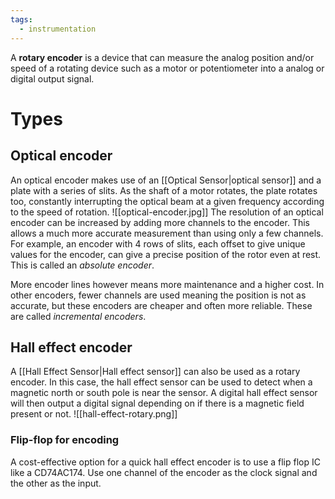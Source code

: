 ```yaml
---
tags:
  - instrumentation
---
```

A **rotary encoder** is a device that can measure the analog position and/or speed of a rotating device such as a motor or potentiometer into a analog or digital output signal.
# Types
## Optical encoder
An optical encoder makes use of an [[Optical Sensor|optical sensor]] and a plate with a series of slits. As the shaft of a motor rotates, the plate rotates too, constantly interrupting the optical beam at a given frequency according to the speed of rotation.
![[optical-encoder.jpg]]
The resolution of an optical encoder can be increased by adding more channels to the encoder. This allows a much more accurate measurement than using only a few channels. For example, an encoder with 4 rows of slits, each offset to give unique values for the encoder, can give a precise position of the rotor even at rest. This is called an *absolute encoder*.

More encoder lines however means more maintenance and a higher cost. In other encoders, fewer channels are used meaning the position is not as accurate, but these encoders are cheaper and often more reliable. These are called *incremental encoders*. 
## Hall effect encoder
A [[Hall Effect Sensor|Hall effect sensor]] can also be used as a rotary encoder. In this case, the hall effect sensor can be used to detect when a magnetic north or south pole is near the sensor. A digital hall effect sensor will then output a digital signal depending on if there is a magnetic field present or not. 
![[hall-effect-rotary.png]]
### Flip-flop for encoding
A cost-effective option for a quick hall effect encoder is to use a flip flop IC like a CD74AC174. Use one channel of the encoder as the clock signal and the other as the input. 